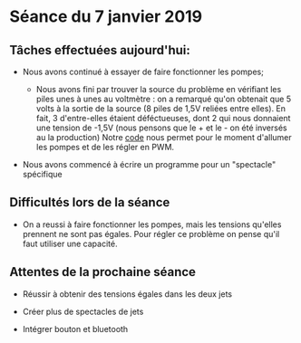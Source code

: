 # Séance du 7 janvier 2019
## Tâches effectuées aujourd'hui:
+ Nous avons continué à essayer de faire fonctionner les pompes;

  - Nous avons fini par trouver la source du problème en vérifiant les piles unes à unes au voltmètre : on a remarqué qu'on obtenait que 5 volts à la sortie de la source (8 piles de 1,5V reliées entre elles). En fait, 3 d'entre-elles étaient déféctueuses, dont 2 qui nous donnaient une tension de -1,5V (nous pensons que le + et le - on été inversés au la production)
  Notre <a href="https://github.com/NalyJ/Fountain-Arduino/blob/master/Code/projet_arduio.ino">code</a> nous permet pour le moment d'allumer les pompes et de les régler en PWM.
 
+ Nous avons commencé à écrire un programme pour un "spectacle" spécifique

 ## Difficultés lors de la séance
 
 + On a reussi à faire fonctionner les pompes, mais les tensions qu'elles prennent ne sont pas égales. Pour régler ce problème on pense qu'il faut utiliser une capacité.
        
## Attentes de la prochaine séance

+ Réussir à obtenir des tensions égales dans les deux jets

+ Créer plus de spectacles de jets

+ Intégrer bouton et bluetooth
